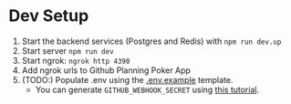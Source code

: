 # Dev Setup

1. Start the backend services (Postgres and Redis) with `npm run dev.up`
2. Start server `npm run dev`
3. Start ngrok: `ngrok http 4390`
4. Add ngrok urls to Github Planning Poker App
5. (TODO:) Populate .env using the [.env.example](./.env.example) template.
   - You can generate `GITHUB_WEBHOOK_SECRET` using [this tutorial](https://developer.github.com/webhooks/securing/).
